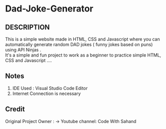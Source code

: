 # Dad-Joke-Generator
 ## DESCRIPTION
This is a simple website made in HTML, CSS and Javascript where you can automatically generate random DAD jokes ( funny jokes based on puns) using API Ninjas . <br>
It's a simple and fun project to work as a beginner to practice simple HTML, CSS and Javascript ....

## Notes
1. IDE Used : Visual Studio Code Editor <br>
2. Internet Connection is necessary 

## Credit 
 Original Project Owner :
 -> Youtube channel: Code With Sahand
 
